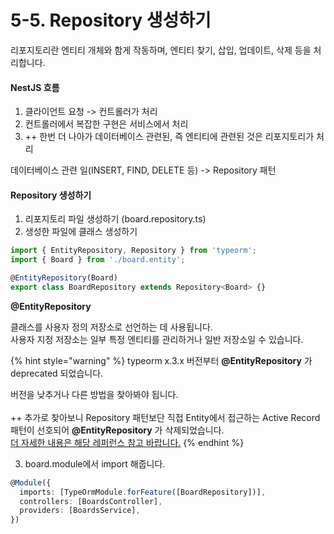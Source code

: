 # 5-5. Repository 생성하기

리포지토리란 엔티티 개체와 함게 작동하며, 엔티티 찾기, 삽입, 업데이트, 삭제 등을 처리합니다.



#### NestJS 흐름

1. 클라이언트 요청 -> 컨트롤러가 처리
2. 컨트롤러에서 복잡한 구현은 서비스에서 처리
3. \++ 한번 더 나아가 데이터베이스 관련된, 즉 엔티티에 관련된 것은 리포지토리가 처리

데이터베이스 관련 일(INSERT, FIND, DELETE 등) -> Repository 패턴



#### Repository 생성하기

1. 리포지토리 파일 생성하기 (board.repository.ts)
2. 생성한 파일에 클래스 생성하기

```typescript
import { EntityRepository, Repository } from 'typeorm';
import { Board } from './board.entity';

@EntityRepository(Board)
export class BoardRepository extends Repository<Board> {}
```

**@EntityRepository**&#x20;

클래스를 사용자 정의 저장소로 선언하는 데 사용됩니다.\
사용자 지정 저장소는 일부 특정 엔티티를 관리하거나 일반 저장소일 수 있습니다.

{% hint style="warning" %}
typeorm x.3.x 버전부터 **@EntityRepository** 가 deprecated 되었습니다.

버전을 낮추거나 다른 방법을 찾아봐야 됩니다. \
\
\++ 추가로 찾아보니 Repository 패턴보단 직접 Entity에서 접근하는 Active Record 패턴이 선호되어 **@EntityRepository**  가 삭제되었습니다.\
[더 자세한 내용은 해당 레퍼런스 참고 바랍니다.](https://imsoncod.tistory.com/40)
{% endhint %}

3. board.module에서 import 해줍니다.

```typescript
@Module({
  imports: [TypeOrmModule.forFeature([BoardRepository])],
  controllers: [BoardsController],
  providers: [BoardsService],
})
```
